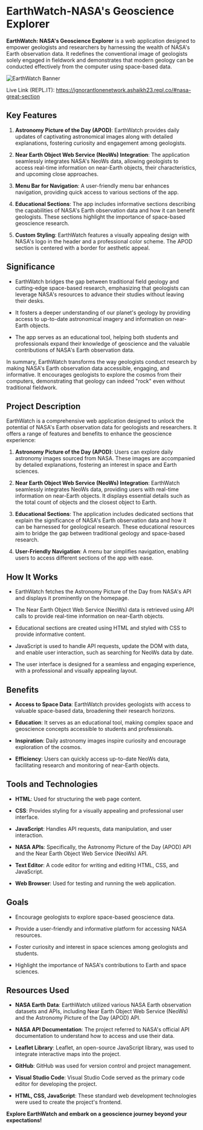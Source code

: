 # EarthWatch-NASA's Geoscience Explorer

**EarthWatch: NASA's Geoscience Explorer** is a web application designed to empower geologists and researchers by harnessing the wealth of NASA's Earth observation data. It redefines the conventional image of geologists solely engaged in fieldwork and demonstrates that modern geology can be conducted effectively from the computer using space-based data.

![EarthWatch Banner](https://sti.nasa.gov/images/nasa-logo.png)

Live Link (REPL.IT): https://ignorantlonenetwork.ashaikh23.repl.co/#nasa-great-section

## Key Features

1. **Astronomy Picture of the Day (APOD)**: EarthWatch provides daily updates of captivating astronomical images along with detailed explanations, fostering curiosity and engagement among geologists.

2. **Near Earth Object Web Service (NeoWs) Integration**: The application seamlessly integrates NASA's NeoWs data, allowing geologists to access real-time information on near-Earth objects, their characteristics, and upcoming close approaches.

3. **Menu Bar for Navigation**: A user-friendly menu bar enhances navigation, providing quick access to various sections of the app.

4. **Educational Sections**: The app includes informative sections describing the capabilities of NASA's Earth observation data and how it can benefit geologists. These sections highlight the importance of space-based geoscience research.

5. **Custom Styling**: EarthWatch features a visually appealing design with NASA's logo in the header and a professional color scheme. The APOD section is centered with a border for aesthetic appeal.

## Significance

- EarthWatch bridges the gap between traditional field geology and cutting-edge space-based research, emphasizing that geologists can leverage NASA's resources to advance their studies without leaving their desks.

- It fosters a deeper understanding of our planet's geology by providing access to up-to-date astronomical imagery and information on near-Earth objects.

- The app serves as an educational tool, helping both students and professionals expand their knowledge of geoscience and the valuable contributions of NASA's Earth observation data.

In summary, EarthWatch transforms the way geologists conduct research by making NASA's Earth observation data accessible, engaging, and informative. It encourages geologists to explore the cosmos from their computers, demonstrating that geology can indeed "rock" even without traditional fieldwork.

## Project Description

EarthWatch is a comprehensive web application designed to unlock the potential of NASA's Earth observation data for geologists and researchers. It offers a range of features and benefits to enhance the geoscience experience:

1. **Astronomy Picture of the Day (APOD)**: Users can explore daily astronomy images sourced from NASA. These images are accompanied by detailed explanations, fostering an interest in space and Earth sciences.

2. **Near Earth Object Web Service (NeoWs) Integration**: EarthWatch seamlessly integrates NeoWs data, providing users with real-time information on near-Earth objects. It displays essential details such as the total count of objects and the closest object to Earth.

3. **Educational Sections**: The application includes dedicated sections that explain the significance of NASA's Earth observation data and how it can be harnessed for geological research. These educational resources aim to bridge the gap between traditional geology and space-based research.

4. **User-Friendly Navigation**: A menu bar simplifies navigation, enabling users to access different sections of the app with ease.

## How It Works

- EarthWatch fetches the Astronomy Picture of the Day from NASA's API and displays it prominently on the homepage.

- The Near Earth Object Web Service (NeoWs) data is retrieved using API calls to provide real-time information on near-Earth objects.

- Educational sections are created using HTML and styled with CSS to provide informative content.

- JavaScript is used to handle API requests, update the DOM with data, and enable user interaction, such as searching for NeoWs data by date.

- The user interface is designed for a seamless and engaging experience, with a professional and visually appealing layout.

## Benefits

- **Access to Space Data**: EarthWatch provides geologists with access to valuable space-based data, broadening their research horizons.

- **Education**: It serves as an educational tool, making complex space and geoscience concepts accessible to students and professionals.

- **Inspiration**: Daily astronomy images inspire curiosity and encourage exploration of the cosmos.

- **Efficiency**: Users can quickly access up-to-date NeoWs data, facilitating research and monitoring of near-Earth objects.

## Tools and Technologies

- **HTML**: Used for structuring the web page content.

- **CSS**: Provides styling for a visually appealing and professional user interface.

- **JavaScript**: Handles API requests, data manipulation, and user interaction.

- **NASA APIs**: Specifically, the Astronomy Picture of the Day (APOD) API and the Near Earth Object Web Service (NeoWs) API.

- **Text Editor**: A code editor for writing and editing HTML, CSS, and JavaScript.

- **Web Browser**: Used for testing and running the web application.

## Goals

- Encourage geologists to explore space-based geoscience data.

- Provide a user-friendly and informative platform for accessing NASA resources.

- Foster curiosity and interest in space sciences among geologists and students.

- Highlight the importance of NASA's contributions to Earth and space sciences.

## Resources Used

- **NASA Earth Data**: EarthWatch utilized various NASA Earth observation datasets and APIs, including Near Earth Object Web Service (NeoWs) and the Astronomy Picture of the Day (APOD) API.

- **NASA API Documentation**: The project referred to NASA's official API documentation to understand how to access and use their data.

- **Leaflet Library**: Leaflet, an open-source JavaScript library, was used to integrate interactive maps into the project.

- **GitHub**: GitHub was used for version control and project management.

- **Visual Studio Code**: Visual Studio Code served as the primary code editor for developing the project.

- **HTML, CSS, JavaScript**: These standard web development technologies were used to create the project's frontend.

**Explore EarthWatch and embark on a geoscience journey beyond your expectations!**
